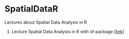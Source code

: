 # SpatialDataR
Lectures about Spatial Data Analysis in R

1. Lecture Spatial Data Analysis in R with sf-package [[link]](https://modche.github.io/SpatialDataR/Lecture_SpatialDataR.html)
